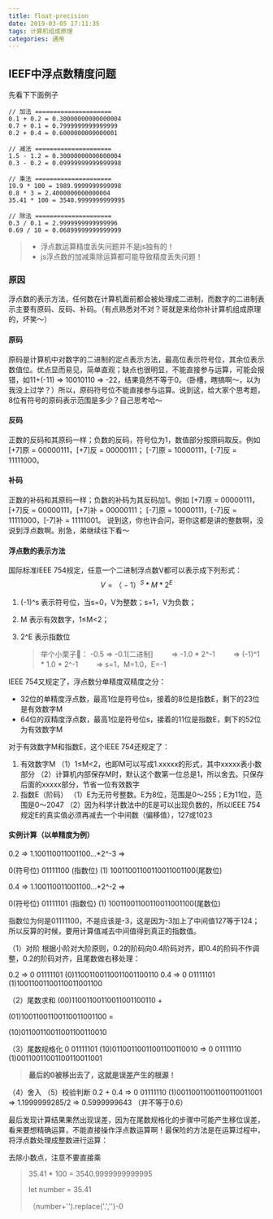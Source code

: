 ```yaml
---
title: float-precision
date: 2019-03-05 17:11:35
tags: 计算机组成原理
categories: 通用
---
```

## IEEF中浮点数精度问题

先看下下面例子

```
// 加法 =====================
0.1 + 0.2 = 0.30000000000000004
0.7 + 0.1 = 0.7999999999999999
0.2 + 0.4 = 0.6000000000000001

// 减法 =====================
1.5 - 1.2 = 0.30000000000000004
0.3 - 0.2 = 0.09999999999999998
 
// 乘法 =====================
19.9 * 100 = 1989.9999999999998
0.8 * 3 = 2.4000000000000004
35.41 * 100 = 3540.9999999999995

// 除法 =====================
0.3 / 0.1 = 2.9999999999999996
0.69 / 10 = 0.06899999999999999
```
<!-- more -->
> - 浮点数运算精度丢失问题并不是js独有的！
> - js浮点数的加减乘除运算都可能导致精度丢失问题！

### 原因

浮点数的表示方法，任何数在计算机面前都会被处理成二进制，而数字的二进制表示主要有原码、反码、补码。（有点熟悉对不对？哥就是来给你补计算机组成原理的，坏笑～）

#### 原码

原码是计算机中对数字的二进制的定点表示方法，最高位表示符号位，其余位表示数值位。优点显而易见，简单直观；缺点也很明显，不能直接参与运算，可能会报错，如11+(-11) => 10010110 => -22，结果竟然不等于0。（卧槽，瞎搞啊～，以为我没上过学？）所以，原码符号位不能直接参与运算。说到这，给大家个思考题，8位有符号的原码表示范围是多少？自己思考哈～

#### 反码

正数的反码和其原码一样；负数的反码，符号位为1，数值部分按原码取反。例如 [+7]原 = 00000111，[+7]反 = 00000111； [-7]原 = 10000111，[-7]反 = 11111000。

#### 补码

正数的补码和其原码一样；负数的补码为其反码加1。例如 [+7]原 = 00000111，[+7]反 = 00000111，[+7]补 = 00000111； [-7]原 = 10000111，[-7]反 = 11111000，[-7]补 = 11111001。
说到这，你也许会问，哥你这都是讲的整数啊，没说到浮点数啊。别急，弟继续往下看～

#### 浮点数的表示方法

国际标准IEEE 754规定，任意一个二进制浮点数V都可以表示成下列形式：
$$
V = （-1）^S* M * 2^E
$$

1. (-1)^s 表示符号位，当s=0，V为整数；s=1，V为负数；

2. M 表示有效数字，1≤M<2；

3. 2^E 表示指数位

   > 举个小栗子🌰：
   > -0.5 => -0.1[二进制]
   >    => -1.0 * 2^-1
   >    => (-1)^1 * 1.0 * 2^-1
   >    => s=1，M=1.0，E=-1

IEEE 754又规定了，浮点数分单精度双精度之分：

- 32位的单精度浮点数，最高1位是符号位s，接着的8位是指数E，剩下的23位是有效数字M
- 64位的双精度浮点数，最高1位是符号位s，接着的11位是指数E，剩下的52位为有效数字M

对于有效数字M和指数E，这个IEEE 754还规定了：

1. 有效数字M
   （1）1≤M<2，也即M可以写成1.xxxxx的形式，其中xxxxx表小数部分
   （2）计算机内部保存M时，默认这个数第一位总是1，所以舍去。只保存后面的xxxxx部分，节省一位有效数字
2. 指数E（阶码）
   （1）E为无符号整数。E为8位，范围是0～255；E为11位，范围是0～2047
   （2）因为科学计数法中的E是可以出现负数的，所以IEEE 754规定E的真实值必须再减去一个中间数（偏移值），127或1023

#### 实例计算（以单精度为例）

0.2  => 1.100110011001100...*2^-3 =>

0(符号位) 01111100 (指数位) (1) 10011001100110011001100(尾数位)

0.4  => 1.100110011001100...*2^-2 =>

0(符号位) 01111101 (指数位) (1) 10011001100110011001100(尾数位)

指数位为何是01111100，不是应该是-3，这是因为-3加上了中间值127等于124；所以反算的时候，要用计算值减去中间值得到真正的指数值。

（1）对阶
根据小阶对大阶原则，0.2的阶码向0.4阶码对齐，即0.4的阶码不作调整，0.2的阶码对齐，且尾数做右移处理：

0.2 => 0 01111101 (0)11001100110011001100110
0.4 => 0 01111101 (1)10011001100110011001100

（2）尾数求和
(00)11001100110011001100110 +

(01)10011001100110011001100 = 

(10)01100110011001100110010

（3）尾数规格化
0 01111101 (10)01100110011001100110010 => 0 01111110 (1)00110011001100110011001

>  **最后的0被移出去了，这就是误差产生的根源！**

（4）舍入
（5）校验判断
0.2 + 0.4 => 0 01111110 (1)00110011001100110011001 => 1.1999999285/2 => 0.5999999643 （并不等于0.6）

最后发现计算结果果然出现误差，因为在尾数规格化的步骤中可能产生移位误差，看来要想精确运算，不能直接操作浮点数运算啊！最保险的方法是在运算过程中，将浮点数处理成整数进行运算：

去除小数点，注意不要直接乘

> 35.41 * 100 = 3540.9999999999995
>
> let number = 35.41
>
> （number+'').replace('.','')-0


